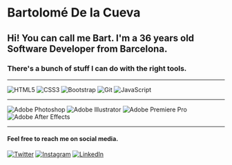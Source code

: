 <h1>Bartolomé De la Cueva</h1>

<h2>Hi! You can call me <b>Bart</b>. I'm a 36 years old <b>Software Developer</b> from <b>Barcelona</b>.</h2>
<h3>There's a bunch of stuff I can do with the right <b>tools</b>.</h3>

<hr>

![HTML5](https://img.shields.io/badge/html5-%23E34F26.svg?style=for-the-badge&logo=html5&logoColor=white) ![CSS3](https://img.shields.io/badge/css3-%231572B6.svg?style=for-the-badge&logo=css3&logoColor=white) ![Bootstrap](https://img.shields.io/badge/bootstrap-%238511FA.svg?style=for-the-badge&logo=bootstrap&logoColor=white) ![Git](https://img.shields.io/badge/git-%23F05033.svg?style=for-the-badge&logo=git&logoColor=white) ![JavaScript](https://img.shields.io/badge/javascript-%23323330.svg?style=for-the-badge&logo=javascript&logoColor=%23F7DF1E)<hr>

![Adobe Photoshop](https://img.shields.io/badge/adobe%20photoshop-%2331A8FF.svg?style=for-the-badge&logo=adobe%20photoshop&logoColor=white) ![Adobe Illustrator](https://img.shields.io/badge/adobe%20illustrator-%23FF9A00.svg?style=for-the-badge&logo=adobe%20illustrator&logoColor=white) ![Adobe Premiere Pro](https://img.shields.io/badge/Adobe%20Premiere%20Pro-9999FF.svg?style=for-the-badge&logo=Adobe%20Premiere%20Pro&logoColor=white) ![Adobe After Effects](https://img.shields.io/badge/Adobe%20After%20Effects-9999FF.svg?style=for-the-badge&logo=Adobe%20After%20Effects&logoColor=white)<hr>

<h4>Feel free to reach me on <b>social media</b>.</h4>

<a href="https://twitter.com/BSK87_" target="_blank">![Twitter](https://img.shields.io/badge/Twitter-%231DA1F2.svg?style=for-the-badge&logo=Twitter&logoColor=white)</a> <a href="https://www.instagram.com/bartfunk" target="_blank">![Instagram](https://img.shields.io/badge/Instagram-%23E4405F.svg?style=for-the-badge&logo=Instagram&logoColor=white)</a> <a href="https://www.linkedin.com/in/bartolom%C3%A9-de-la-cueva-asencio-67b503192" target="_blank">![LinkedIn](https://img.shields.io/badge/linkedin-%230077B5.svg?style=for-the-badge&logo=linkedin&logoColor=white)</a>
 
